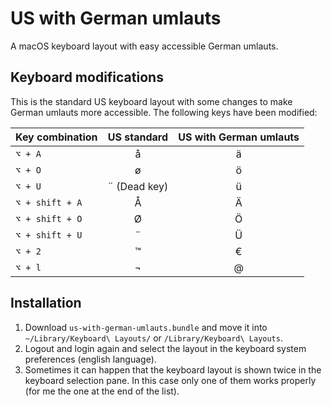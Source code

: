 # US with German umlauts

A macOS keyboard layout with easy accessible German umlauts.

## Keyboard modifications

This is the standard US keyboard layout with some changes to make German umlauts more accessible. 
The following keys have been modified:

| Key combination        | US standard           | US with German umlauts  |
| ---------------------- |:---------------------:|:-----------------------:|
| `⌥ + A`              | å                     | ä                       |
| `⌥ + O`              | ø                     | ö                       |
| `⌥ + U`              | ¨ (Dead key)          | ü                       |
| `⌥ + shift + A`      | Å                     | Ä                       |
| `⌥ + shift + O`      | Ø                     | Ö                       |
| `⌥ + shift + U`      | ¨                     | Ü                       |
| `⌥ + 2`              | ™                     | €                       |
| `⌥ + l`              | ¬                     | @                       |

## Installation

1. Download `us-with-german-umlauts.bundle` and move it into `~/Library/Keyboard\ Layouts/` or `/Library/Keyboard\ Layouts`.
1. Logout and login again and select the layout in the keyboard system preferences (english language).
1. Sometimes it can happen that the keyboard layout is shown twice in the keyboard selection pane. In this case only one of them works properly (for me the one at the end of the list). 
